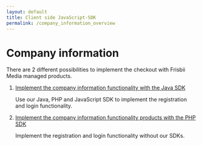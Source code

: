 ```yaml
---
layout: default
title: Client side JavaScript-SDK
permalink: /company_information_overview
---
```


# Company information 

There are 2 different possibilities to implement the checkout with Frisbii Media managed products.

1. [Implement the company information functionality with the Java SDK](/company_information_java)

   Use our Java, PHP and JavaScript SDK to implement the registration and login functionality.
   
2. [Implement the company information functionality products with the PHP SDK](/company_information_php)

   Implement the registration and login functionality without our SDKs.
   
   
   

